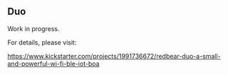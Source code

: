 
## Duo

Work in progress.

For details, please visit:

https://www.kickstarter.com/projects/1991736672/redbear-duo-a-small-and-powerful-wi-fi-ble-iot-boa
